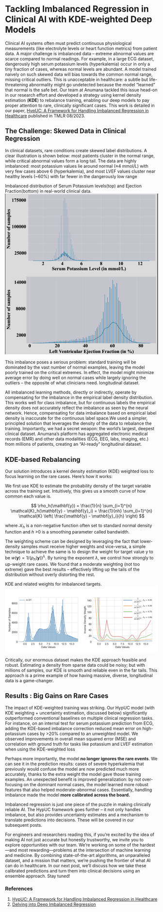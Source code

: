 # Tackling Imbalanced Regression in Clinical AI with KDE-weighted Deep Models

Clinical AI systems often must predict continuous physiological measurements (like electrolyte levels or heart function metrics) from patient data. A major challenge is imbalanced data – extreme abnormal values are scarce compared to normal readings. For example, in a large ECG dataset, dangerously high serum potassium levels (hyperkalemia) occur in only a tiny fraction of cases, whereas normal levels are abundant. A model trained naively on such skewed data will bias towards the common normal range, missing critical outliers. This is unacceptable in healthcare: a subtle but life-threatening abnormality might go undetected because the model “learned” that normal is the safe bet. Our team at Anumana tackled this issue head-on in our research effort and developed a strategy using kernel density estimation (**KDE**) to rebalance training, enabling our deep models to pay proper attention to rare, clinically significant cases. This work is detailed in our paper, [HypUC: A Framework for Handling Imbalanced Regression in Healthcare](https://arxiv.org/abs/2311.13821) published in TMLR 08/2023.

## The Challenge: Skewed Data in Clinical Regression

In clinical datasets, rare conditions create skewed label distributions. A clear illustration is shown below: most patients cluster in the normal range, while critical abnormal values form a long tail. The data are highly imbalanced: most potassium values lie around normal (≈4 mmol/L) with very few cases above 6 (hyperkalemia), and most LVEF values cluster near healthy levels (~60%) with far fewer in the dangerously low range

Imbalanced distribution of Serum Potassium levels(top) and Ejection Fraction(bottom) in real-world clinical data.
![Imbalanced Data](/assets/images/hypuc/imbalanced_data.png)

This imbalance poses a serious problem: standard training will be dominated by the vast number of normal examples, leaving the model poorly trained on the critical extremes. In effect, the model might minimize average error by doing well on normal cases while largely ignoring the outliers – the opposite of what clinicians need. longitudinal dataset.

All imbalanced learning methods, directly or indirectly, operate by compensating for the imbalance in the empirical label density distribution. This works well for class imbalance, but for continuous labels the empirical density does not accurately reflect the imbalance as seen by the neural network. Hence, compensating for data imbalance based on empirical label density is inaccurate for the continuous label space.We used a simpler, principled solution that leverages the density of the data to rebalance the training. Importantly, we had a secret weapon: the world’s largest, deepest clinical dataset. Anumana’s platform has aggregated electronic medical records (EMR) and other data modalities (ECG, EEG, labs, imaging, etc.) from millions of patients, creating an “AI-ready” longitudinal dataset. 

## KDE-based Rebalancing
Our solution introduces a kernel density estimation (KDE) weighted loss to focus learning on the rare cases. Here’s how it works: 

We first use KDE to estimate the probability density of the target variable across the training set. Intuitively, this gives us a smooth curve of how common each value is.

$$ \rho_h(\mathbf{y}) = \frac{1}{n} \sum_{i=1}^{n} \mathcal{K}_h(\mathbf{y} - \mathbf{y}_i) = \frac{1}{nh} \sum_{i=1}^{n} \mathcal{K} \left( \frac{\mathbf{y} - \mathbf{y}_i}{h} \right) $$

where $\mathcal{K}_h$ is a non-negative function often set to standard normal density function and $h$ >0 is a smoothing parameter called bandwidth. 

The weighting scheme can be designed by leveraging the fact that lower-density samples must receive higher weights and vice-versa, a simple technique to achieve the same is to design the weight for target value y to be $w(\mathbf{y}) = 1/(\rho_h(\mathbf{y}))^\lambda$. By tuning the exponent $\lambda$, we control how strongly to up-weight rare cases. We found that a moderate weighting (not too extreme) gave the best results – effectively lifting up the tails of the distribution without overly distorting the rest.

KDE and related weights for imbalanced targets.
![KDE-based Rebalancing](/assets/images/hypuc/KDE.png)

Critically, our enormous dataset makes the KDE approach feasible and robust. Estimating a density from sparse data could be noisy; but with millions of samples, our KDE is smooth and reliable even in the far tails. This approach is a prime example of how having massive, diverse, longitudinal data is a game-changer. 

## Results : Big Gains on Rare Cases

The impact of KDE-weighted training was striking. Our HypUC model (with KDE weighting + uncertainty estimation, discussed below) significantly outperformed conventional baselines on multiple clinical regression tasks. For instance, on an internal test for serum potassium prediction from ECG, adding the KDE-based imbalance correction reduced mean error on high-potassium cases by >20% compared to an unweighted model. We observed improvements in overall mean squared error (MSE) and correlation with ground truth for tasks like potassium and LVEF estimation when using the KDE-weighted loss

Perhaps more importantly, the model **no longer ignores the rare events**. We can see it in the prediction results: cases of severe hyperkalemia that previously would confuse the model are now predicted much more accurately, thanks to the extra weight the model gave those training examples. An unexpected benefit is improved generalization: by not over-focusing on the dominant normal cases, the model learned more robust features that also helped moderate-abnormal cases. Essentially, handling imbalance made the model **more calibrated across the board.**

Imbalanced regression is just one piece of the puzzle in making clinically reliable AI. The HypUC framework goes further – it not only handles imbalance, but also provides uncertainty estimates and a mechanism to translate predictions into decisions. These will be covered in our subsequent posts.


For engineers and researchers reading this, if you’re excited by the idea of making AI not just accurate but honestly trustworthy, we invite you to explore opportunities with our team. We’re working on some of the hardest—and most rewarding—problems at the intersection of machine learning and medicine. By combining state-of-the-art algorithms, an unparalleled dataset, and a mission that matters, we’re pushing the frontier of what AI can do in healthcare. In our next post, we’ll discuss how we take these calibrated predictions and turn them into clinical decisions using an ensemble approach. Stay tuned!

### References
1. [HypUC: A Framework for Handling Imbalanced Regression in Healthcare](https://arxiv.org/abs/2311.13821)
2. [Delving into Deep Imbalanced Regression](https://arxiv.org/pdf/2102.09554)






